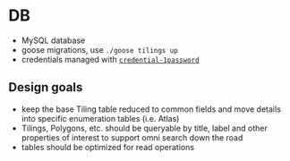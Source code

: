 # DB
- MySQL database
- goose migrations, use `./goose tilings up`
- credentials managed with [`credential-1password`](https://github.com/tlowerison/credential-1password)

## Design goals
- keep the base Tiling table reduced to common fields and move details into specific enumeration tables (i.e. Atlas)
- Tilings, Polygons, etc. should be queryable by title, label and other properties of interest to support omni search down the road
- tables should be optimized for read operations
